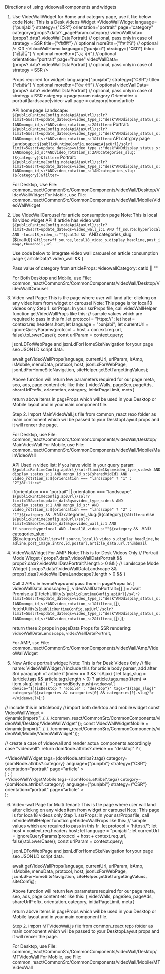 Directions of using videowall components and widgets
1. Use VideoWallWidget for Home and category page, use it like below code
    Note: This is a Desk Videos Widget
    <VideoWallWidget 
        language={"punjabi"} 
        strategy={"CSR"} 
        orientation="portrait" 
        page="category" 
        category={props?.data?._pageParam.category} 
        videoWallData={props?.data?.videoWallDataPortrait} // optional, pass only in case of strategy = SSR
        title={"ਵੀਡੀਓ"} // optional
        moreBtn={"ਹੋਰ ਵੇਖੋ"} // optional
    />
    OR
    <VideoWallHome 
        language={"punjabi"} 
        strategy={"CSR"} 
        title={"ਵੀਡੀਓ"} // optional
        moreBtn={"ਹੋਰ ਵੇਖੋ"} // optional
        orientation="portrait" 
        page="home" 
        videoWallData={props?.data?.videoWallDataPortrait} // optional, pass only in case of strategy = SSR
        />
        
    Props required for widget:
        language={"punjabi"} 
        strategy={"CSR"} 
        title={"ਵੀਡੀਓ"} // optional
        moreBtn={"ਹੋਰ ਵੇਖੋ"} // optional
        videoWallData={props?.data?.videoWallDataPortrait} // optional, pass only in case of strategy = SSR
        category = pageparam.category
        Orientation = portrait|landscape|video-wall
        page = category|home|article

    API home page
        Landscape: `${publicRuntimeConfig.nodeApiAjaxUrl}/solr?limit=5&sort=update_date&qs=video_type_s:"desk"ANDdisplay_status_s:1ANDmongo_id_s:*ANDvideo_rotation_s:2&filter=`
        Portrait: `${publicRuntimeConfig.nodeApiAjaxUrl}/solr?limit=5&sort=update_date&qs=video_type_s:"desk"ANDdisplay_status_s:1ANDmongo_id_s:*ANDvideo_rotation_s:1&filter=`
    API catrgory page
        Landscape: `${publicRuntimeConfig.nodeApiAjaxUrl}/solr?limit=5&sort=update_date&qs=video_type_s:"desk"ANDdisplay_status_s:1ANDmongo_id_s:*ANDvideo_rotation_s:2ANDcategories_slug:(${category})&filter=`
        Portrait: `${publicRuntimeConfig.nodeApiAjaxUrl}/solr?limit=5&sort=update_date&qs=video_type_s:"desk"ANDdisplay_status_s:1ANDmongo_id_s:*ANDvideo_rotation_s:1ANDcategories_slug:(${category})&filter=`

    For Desktop, Use File: common_react/CommonSrc/CommonComponents/videoWall/Desktop/VideoWallWidget
    For Mobile, use File: common_react/CommonSrc/CommonComponents/videoWall/Mobile/VideoWallWidget

2. Use VideoWallCarousel for article consumption page
    Note: This is local 18 video widget
    API if article has video wall
        `${publicRuntimeConfig.nodeApiAjaxUrl}/solr?limit=3&sort=update_date&qs=video_wall_i:1 AND ff_source:hyperlocal AND -local18_video_s:""${catId && ` AND categories_slug:(${catId})`}&filter=ff_source,local18_video_s,display_headline,post_image,thumbnail,url`

    Use code below to integrate video wall carousel on article consumption page
    {
        articleData?.video_wall && 
        <VideoWallCarousel
            language="punjabi"
            strategy="CSR"
            videowallCategory={videowallCategory}
            postId={urlParam.post_id}
        />
    }

    Pass value of category from articleProps:
    videowallCategory: catId || ""

    For Both Desktop and Mobile, use File: common_react/CommonSrc/CommonComponents/videoWall/Desktop/VideoWallCarousel
 
3. Video-wall Page: This is the page where user will land after clicking on any video item from widget or carousel
    Note: This page is for local18 videos only
    Step 1. ssrProps: In your ssrProps file, call videoWallHelper function getVideoWallProps like this:
    // sample values which are required to pass in this fn.
    let protocol = "https://";
    let host = context.req.headers.host;
    let language = "punjabi";
    let currentUrl = ignoreQueryParams(protocol + host + context.req.url, false).toLowerCase();
    const urlParam = context.query;
    
    jsonLDForWebPage and jsonLdForHomeSiteNavigation for your page seo JSON LD script data.

    await getVideoWallProps(language, currentUrl, urlParam, isAmp, isMobile, menuData, protocol, host, jsonLdForWebPage, jsonLdForHomeSiteNavigation, siteHelper.getSetTargettingValues);

    Above function will return few parameters required for our page meta, seo, ads, page content etc like this:
    { videoWalls, pageSeo, pageAds, shareUrlPrefix, orientation, category, initialPageLimit, meta }

    return above items in pageProps which will be used in your Desktop or Mobile layout and in your main component file.

    Step 2. Import MainVideoWall.js file from common_react repo folder as main component which will be passed to your DesktopLayout props and it will render the page.

    For Desktop, use File: common_react/CommonSrc/CommonComponents/videoWall/Desktop/MainVideoWall
    For Mobile, use File: common_react/CommonSrc/CommonComponents/videoWall/Mobile/MainVideoWall
    
    API Used in video list:
    If you have vidid in your query param:
        `${publicRuntimeConfig.apiUrl}/solr?limit=1&qs=video_type_s:desk AND display_status_s:1 AND mongo_id_s:${sharedVidId} AND video_rotation_s:${orientation === "landscape" ? "1" : "2"}&filter=*`

    if(orientation === "portrait" || orientation === "landscape")
        `${publicRuntimeConfig.apiUrl}/solr?limit=15&sort=update_date&qs=video_type_s:desk AND display_status_s:1 AND mongo_id_s:* AND video_rotation_s:${orientation === "landscape" ? "2" : "1"}${category && ` AND categories_slug:(${category})`}&filter=`
    else
        `${publicRuntimeConfig.apiUrl}/solr?limit=15&sort=update_date&qs=video_wall_i:1 AND ff_source:hyperlocal AND -local18_video_s:""${category && ` AND categories_slug:(${category})`}&filter=ff_source,local18_video_s,display_headline,headline,post_image,intro,id,posturl,article_data,url,thumbnail`

4. VideoWallWidget For AMP:
    Note: This is for Desk Videos Only
    // Portrait Mode Widget
    {
        props?.data?.videoWallDataPortrait && props?.data?.videoWallDataPortrait?.length > 0 && 
        <VideoWallHome 
            language="punjabi"
            orientation="portrait" 
            page="home" 
            videoWallData={props?.data?.videoWallDataPortrait} 
        />
    }
    // Landscape Mode Widget
    {
        props?.data?.videoWallDataLandscape && props?.data?.videoWallDataLandscape?.length > 0 && 
        <VideoWallHome 
            language="punjabi"
            orientation="landscape" 
            page="home" 
            videoWallData={props?.data?.videoWallDataLandscape} 
        />
    }

    Call 2 API's in homeProps and pass them in pageProps:
    let [
        videoWallDataLandscape=[],
        videoWallDataPortrait=[]
    ] = await Promise.all([
        fetchUtility(`${publicRuntimeConfig.apiUrl}/solr?limit=5&sort=update_date&qs=video_type_s:"desk"ANDdisplay_status_s:1ANDmongo_id_s:*ANDvideo_rotation_s:1&filter=`, []),
        fetchUtility(`${publicRuntimeConfig.apiUrl}/solr?limit=5&sort=update_date&qs=video_type_s:"desk"ANDdisplay_status_s:1ANDmongo_id_s:*ANDvideo_rotation_s:2&filter=`, [])
    ]);

    return these 2 props in pageData Props for SSR rendering:
    videoWallDataLandscape,
    videoWallDataPortrait,
    
	For AMP, use File: common_react/CommonSrc/CommonComponents/videoWall/Amp/VideoWallWidget

5. New Article portrait widget:
    Note: This is for Desk Videos Only
// file name: VideoWallWidget
// include this for article body parser, add after 3rd paragraph of article
    if (index == 3 && !isAjax) {
        let tags_slug = (article.tags && article.tags.length > 0) ? article.tags.map((item) => item.slug).join(',') : '';
        parsedBody.push(`<videowall device="${!isDesktop ? "mobile" : "desktop"}" tags="${tags_slug}" category="${categories && categories[0] && categories[0].slug}"></videowall>`);
    }

// include this in articlebody
    // import both desktop and mobile widget
    const VideoWallWidget = dynamic(import("../../../common_react/CommonSrc/CommonComponents/videoWall/Desktop/VideoWallWidget"));
    const VideoWallWidgetMobile = dynamic(import("../../../common_react/CommonSrc/CommonComponents/videoWall/Mobile/VideoWallWidget"));

// create a case of videowall and render actual components accordingly
    case "videowall":
              return domNode.attribs?.device == "desktop" ? (
                <div id="article-portrait-widget">
                  <VideoWallWidget
                    tags={domNode.attribs?.tags}
                    category={domNode.attribs?.category}
                    language={"punjabi"} 
                    strategy={"CSR"} 
                    orientation="portrait" 
                    page="article"
                  ></VideoWallWidget>
                </div>
              ) : (
                <div id="article-portrait-widget">
                  <VideoWallWidgetMobile
                    tags={domNode.attribs?.tags}
                    category={domNode.attribs?.category}
                    language={"punjabi"} 
                    strategy={"CSR"} 
                    orientation="portrait" 
                    page="article"
                  ></VideoWallWidgetMobile>
                </div>
              );

6. Video-wall Page for Multi Tenant: This is the page where user will land after clicking on any video item from widget or carousel
    Note: This page is for local18 videos only
    Step 1. ssrProps: In your ssrProps file, call mtvideoWallHelper function getVideoWallProps like this:
    // sample values which are required to pass in this fn.
    let protocol = "https://";
    let host = context.req.headers.host;
    let language = "punjabi";
    let currentUrl = ignoreQueryParams(protocol + host + context.req.url, false).toLowerCase();
    const urlParam = context.query;
    
    jsonLDForWebPage and jsonLdForHomeSiteNavigation for your page seo JSON LD script data.

    await getVideoWallProps(language, currentUrl, urlParam, isAmp, isMobile, menuData, protocol, host, jsonLdForWebPage, jsonLdForHomeSiteNavigation, siteHelper.getSetTargettingValues, siteConfig);

    Above function will return few parameters required for our page meta, seo, ads, page content etc like this:
    { videoWalls, pageSeo, pageAds, shareUrlPrefix, orientation, category, initialPageLimit, meta }

    return above items in pageProps which will be used in your Desktop or Mobile layout and in your main component file.

    Step 2. Import MTVideoWall.js file from common_react repo folder as main component which will be passed to your DesktopLayout props and it will render the page.

    For Desktop, use File: common_react/CommonSrc/CommonComponents/videoWall/Desktop/MTVideoWall
    For Mobile, use File: common_react/CommonSrc/CommonComponents/videoWall/Mobile/MTVideoWall